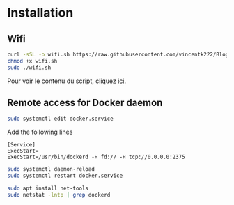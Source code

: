 # Installation
## Wifi

```sh
curl -sSL -o wifi.sh https://raw.githubusercontent.com/vincentk222/Blog/main/script/wifi.sh
chmod +x wifi.sh
sudo ./wifi.sh
```
Pour voir le contenu du script, cliquez [ici](https://raw.githubusercontent.com/vincentk222/Blog/main/script/wifi.sh).



## Remote access for Docker daemon

 
```sh
sudo systemctl edit docker.service
```

Add  the following lines

    [Service]
    ExecStart=
    ExecStart=/usr/bin/dockerd -H fd:// -H tcp://0.0.0.0:2375

```sh
sudo systemctl daemon-reload
sudo systemctl restart docker.service
```

```sh
sudo apt install net-tools
sudo netstat -lntp | grep dockerd
```

